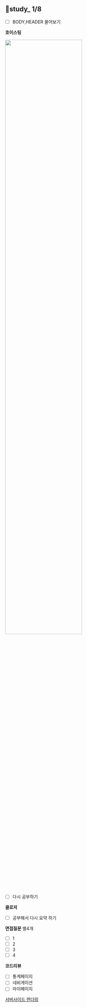 ## 👥study_ 1/8

- [ ] BODY,HEADER 물어보기

**호이스팅**
 
<img src="https://ifh.cc/g/q9adMl.jpg" width="70%">

- [ ] 다시 공부하기

**클로저**
- [ ] 공부해서 다시 요약 하기




**면접질문** 별4개
- [ ] 1
- [ ] 2
- [ ] 3
- [ ] 4

**코드리뷰**
- [ ] 통계페이지
- [ ] 네비게이션
- [ ] 마이페이지

[서버사이드 렌더링](https://velog.io/@zansol/%ED%99%95%EC%9D%B8%ED%95%98%EA%B8%B0-%EC%84%9C%EB%B2%84%EC%82%AC%EC%9D%B4%EB%93%9C%EB%A0%8C%EB%8D%94%EB%A7%81SSR-%ED%81%B4%EB%9D%BC%EC%9D%B4%EC%96%B8%ED%8A%B8%EC%82%AC%EC%9D%B4%EB%93%9C%EB%A0%8C%EB%8D%94%EB%A7%81CSR)
